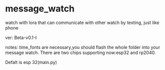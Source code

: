 # message_watch
watch with lora that can communicate with other watch by texting, just like phone

ver: Beta-v0.1-I

notes:
time_fonts are necessary,you should flash the whole folder into your message watch.
There are two chips supporting now:esp32 and rp2040.

Defalt is esp 32(main.py)